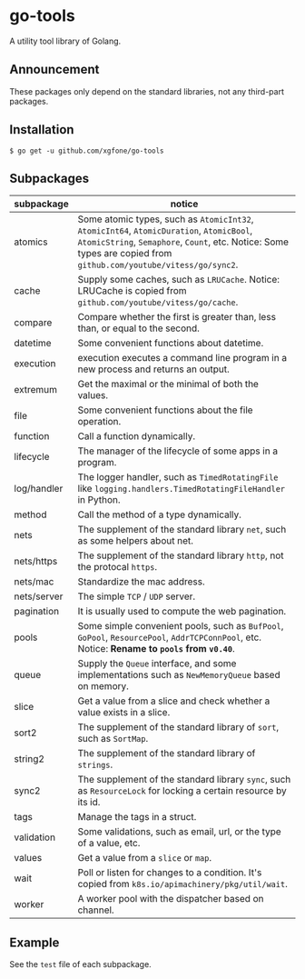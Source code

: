 # go-tools
A utility tool library of Golang.

## Announcement
These packages only depend on the standard libraries, not any third-part packages.

## Installation
```shell
$ go get -u github.com/xgfone/go-tools
```

## Subpackages

subpackage   |   notice
-------------|-----------
atomics      | Some atomic types, such as `AtomicInt32`, `AtomicInt64`, `AtomicDuration`, `AtomicBool`, `AtomicString`, `Semaphore`, `Count`, etc. Notice: Some types are copied from `github.com/youtube/vitess/go/sync2`.
cache        | Supply some caches, such as `LRUCache`. Notice: LRUCache is copied from `github.com/youtube/vitess/go/cache`.
compare      | Compare whether the first is greater than, less than, or equal to the second.
datetime     | Some convenient functions about datetime.
execution    | execution executes a command line program in a new process and returns an output.
extremum     | Get the maximal or the minimal of both the values.
file         | Some convenient functions about the file operation.
function     | Call a function dynamically.
lifecycle    | The manager of the lifecycle of some apps in a program.
log/handler  | The logger handler, such as `TimedRotatingFile` like `logging.handlers.TimedRotatingFileHandler` in Python.
method       | Call the method of a type dynamically.
nets         | The supplement of the standard library `net`, such as some helpers about net.
nets/https   | The supplement of the standard library `http`, not the protocal `https`.
nets/mac     | Standardize the mac address.
nets/server  | The simple `TCP` / `UDP` server.
pagination   | It is usually used to compute the web pagination.
pools        | Some simple convenient pools, such as `BufPool`, `GoPool`, `ResourcePool`, `AddrTCPConnPool`, etc. Notice: **Rename to `pools` from `v0.40`**.
queue        | Supply the `Queue` interface, and some implementations such as `NewMemoryQueue` based on memory.
slice        | Get a value from a slice and check whether a value exists in a slice.
sort2        | The supplement of the standard library of `sort`, such as `SortMap`.
string2      | The supplement of the standard library of `strings`.
sync2        | The supplement of the standard library `sync`, such as `ResourceLock` for locking a certain resource by its id.
tags         | Manage the tags in a struct.
validation   | Some validations, such as email, url, or the type of a value, etc.
values       | Get a value from a `slice` or `map`.
wait         | Poll or listen for changes to a condition. It's copied from `k8s.io/apimachinery/pkg/util/wait`.
worker       | A worker pool with the dispatcher based on channel.

## Example
See the `test` file of each subpackage.
